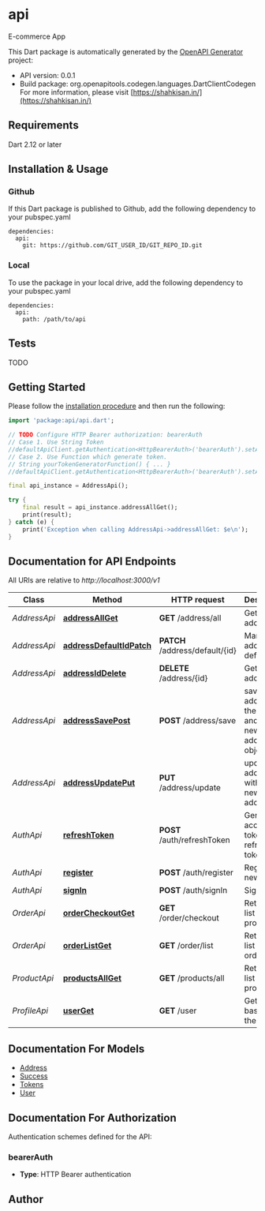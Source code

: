 # api
E-commerce App

This Dart package is automatically generated by the [OpenAPI Generator](https://openapi-generator.tech) project:

- API version: 0.0.1
- Build package: org.openapitools.codegen.languages.DartClientCodegen
For more information, please visit [https://shahkisan.in/](https://shahkisan.in/)

## Requirements

Dart 2.12 or later

## Installation & Usage

### Github
If this Dart package is published to Github, add the following dependency to your pubspec.yaml
```
dependencies:
  api:
    git: https://github.com/GIT_USER_ID/GIT_REPO_ID.git
```

### Local
To use the package in your local drive, add the following dependency to your pubspec.yaml
```
dependencies:
  api:
    path: /path/to/api
```

## Tests

TODO

## Getting Started

Please follow the [installation procedure](#installation--usage) and then run the following:

```dart
import 'package:api/api.dart';

// TODO Configure HTTP Bearer authorization: bearerAuth
// Case 1. Use String Token
//defaultApiClient.getAuthentication<HttpBearerAuth>('bearerAuth').setAccessToken('YOUR_ACCESS_TOKEN');
// Case 2. Use Function which generate token.
// String yourTokenGeneratorFunction() { ... }
//defaultApiClient.getAuthentication<HttpBearerAuth>('bearerAuth').setAccessToken(yourTokenGeneratorFunction);

final api_instance = AddressApi();

try {
    final result = api_instance.addressAllGet();
    print(result);
} catch (e) {
    print('Exception when calling AddressApi->addressAllGet: $e\n');
}

```

## Documentation for API Endpoints

All URIs are relative to *http://localhost:3000/v1*

Class | Method | HTTP request | Description
------------ | ------------- | ------------- | -------------
*AddressApi* | [**addressAllGet**](doc//AddressApi.md#addressallget) | **GET** /address/all | Get all user addresses
*AddressApi* | [**addressDefaultIdPatch**](doc//AddressApi.md#addressdefaultidpatch) | **PATCH** /address/default/{id} | Mark the address as default
*AddressApi* | [**addressIdDelete**](doc//AddressApi.md#addressiddelete) | **DELETE** /address/{id} | Get all user addresses
*AddressApi* | [**addressSavePost**](doc//AddressApi.md#addresssavepost) | **POST** /address/save | save new address for the user and return new address object
*AddressApi* | [**addressUpdatePut**](doc//AddressApi.md#addressupdateput) | **PUT** /address/update | update the address with the new address
*AuthApi* | [**refreshToken**](doc//AuthApi.md#refreshtoken) | **POST** /auth/refreshToken | Generates access token using refresh token
*AuthApi* | [**register**](doc//AuthApi.md#register) | **POST** /auth/register | Register new user
*AuthApi* | [**signIn**](doc//AuthApi.md#signin) | **POST** /auth/signIn | Sign In
*OrderApi* | [**orderCheckoutGet**](doc//OrderApi.md#ordercheckoutget) | **GET** /order/checkout | Returns a list of products.
*OrderApi* | [**orderListGet**](doc//OrderApi.md#orderlistget) | **GET** /order/list | Returns a list of orders.
*ProductApi* | [**productsAllGet**](doc//ProductApi.md#productsallget) | **GET** /products/all | Returns a list of products.
*ProfileApi* | [**userGet**](doc//ProfileApi.md#userget) | **GET** /user | Get profile based on the token


## Documentation For Models

 - [Address](doc//Address.md)
 - [Success](doc//Success.md)
 - [Tokens](doc//Tokens.md)
 - [User](doc//User.md)


## Documentation For Authorization


Authentication schemes defined for the API:
### bearerAuth

- **Type**: HTTP Bearer authentication


## Author



